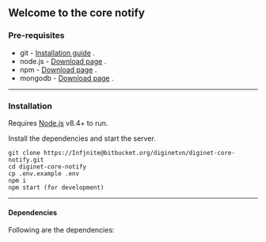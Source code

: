 ## Welcome to the core notify

### Pre-requisites
* git - [Installation guide](https://www.linode.com/docs/development/version-control/how-to-install-git-on-linux-mac-and-windows/) .  
* node.js - [Download page](https://nodejs.org/en/download/) .  
* npm     - [Download page](https://nodejs.org/en/download/) .  
* mongodb - [Download page](https://www.mongodb.com/download-center/community) .  
---
### Installation 

Requires [Node.js](https://nodejs.org/) v8.4+ to run.

Install the dependencies and start the server.
``` 
git clone https://Infjnite@bitbucket.org/diginetvn/diginet-core-notify.git
cd diginet-core-notify
cp .env.example .env
npm i
npm start (for development)
```
---
#### Dependencies

Following are the dependencies: